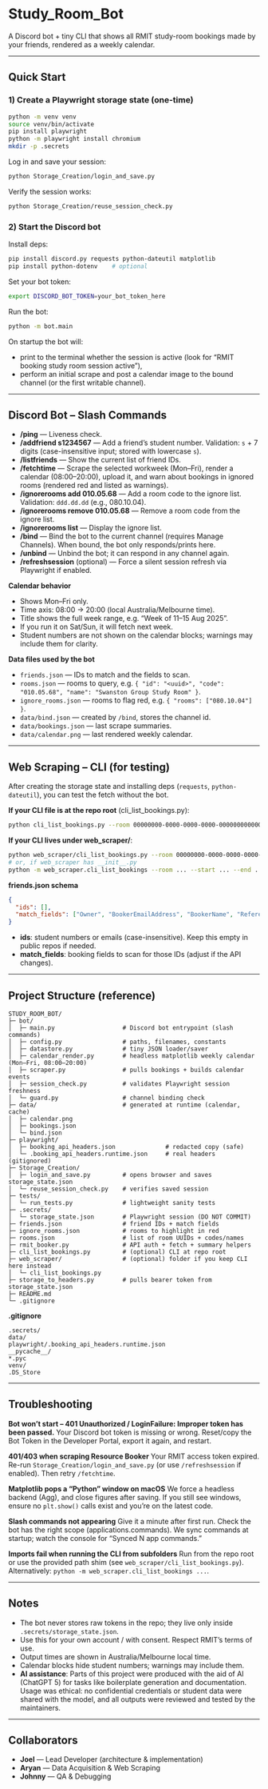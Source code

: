 # Study\_Room\_Bot

A Discord bot + tiny CLI that shows all RMIT study-room bookings made by your friends, rendered as a weekly calendar.

---

## Quick Start

### 1) Create a Playwright storage state (one-time)

```bash
python -m venv venv
source venv/bin/activate
pip install playwright
python -m playwright install chromium
mkdir -p .secrets
```

Log in and save your session:

```bash
python Storage_Creation/login_and_save.py
```

Verify the session works:

```bash
python Storage_Creation/reuse_session_check.py
```

### 2) Start the Discord bot

Install deps:

```bash
pip install discord.py requests python-dateutil matplotlib
pip install python-dotenv    # optional
```

Set your bot token:

```bash
export DISCORD_BOT_TOKEN=your_bot_token_here
```

Run the bot:

```bash
python -m bot.main
```

On startup the bot will:

* print to the terminal whether the session is active (look for “RMIT booking study room session active”),
* perform an initial scrape and post a calendar image to the bound channel (or the first writable channel).

---

## Discord Bot – Slash Commands

* **/ping** — Liveness check.
* **/addfriend s1234567** — Add a friend’s student number. Validation: `s` + 7 digits (case-insensitive input; stored with lowercase `s`).
* **/listfriends** — Show the current list of friend IDs.
* **/fetchtime** — Scrape the selected workweek (Mon–Fri), render a calendar (08:00–20:00), upload it, and warn about bookings in ignored rooms (rendered red and listed as warnings).
* **/ignorerooms add 010.05.68** — Add a room code to the ignore list. Validation: `ddd.dd.dd` (e.g., 080.10.04).
* **/ignorerooms remove 010.05.68** — Remove a room code from the ignore list.
* **/ignorerooms list** — Display the ignore list.
* **/bind** — Bind the bot to the current channel (requires Manage Channels). When bound, the bot only responds/prints here.
* **/unbind** — Unbind the bot; it can respond in any channel again.
* **/refreshsession** (optional) — Force a silent session refresh via Playwright if enabled.

**Calendar behavior**

* Shows Mon–Fri only.
* Time axis: 08:00 → 20:00 (local Australia/Melbourne time).
* Title shows the full week range, e.g. “Week of 11–15 Aug 2025”.
* If you run it on Sat/Sun, it will fetch next week.
* Student numbers are not shown on the calendar blocks; warnings may include them for clarity.

**Data files used by the bot**

* `friends.json` — IDs to match and the fields to scan.
* `rooms.json` — rooms to query, e.g. `{ "id": "<uuid>", "code": "010.05.68", "name": "Swanston Group Study Room" }`.
* `ignore_rooms.json` — rooms to flag red, e.g. `{ "rooms": ["080.10.04"] }`.
* `data/bind.json` — created by `/bind`, stores the channel id.
* `data/bookings.json` — last scrape summaries.
* `data/calendar.png` — last rendered weekly calendar.

---

## Web Scraping – CLI (for testing)

After creating the storage state and installing deps (`requests`, `python-dateutil`), you can test the fetch without the bot.

**If your CLI file is at the repo root** (cli\_list\_bookings.py):

```bash
python cli_list_bookings.py --room 00000000-0000-0000-0000-000000000000 --start 2025-08-03T14:00:00.000Z --end 2025-08-10T13:59:00.000Z
```

**If your CLI lives under web\_scraper/**:

```bash
python web_scraper/cli_list_bookings.py --room 00000000-0000-0000-0000-000000000000 --start 2025-08-03T14:00:00.000Z --end 2025-08-10T13:59:00.000Z
# or, if web_scraper has __init__.py
python -m web_scraper.cli_list_bookings --room ... --start ... --end ...
```

**friends.json schema**

```json
{
  "ids": [],
  "match_fields": ["Owner", "BookerEmailAddress", "BookerName", "Reference"]
}
```

* **ids**: student numbers or emails (case-insensitive). Keep this empty in public repos if needed.
* **match\_fields**: booking fields to scan for those IDs (adjust if the API changes).

---

## Project Structure (reference)

```
STUDY_ROOM_BOT/
├─ bot/
│  ├─ main.py                   # Discord bot entrypoint (slash commands)
│  ├─ config.py                 # paths, filenames, constants
│  ├─ datastore.py              # tiny JSON loader/saver
│  ├─ calendar_render.py        # headless matplotlib weekly calendar (Mon–Fri, 08:00–20:00)
│  ├─ scraper.py                # pulls bookings + builds calendar events
│  ├─ session_check.py          # validates Playwright session freshness
│  └─ guard.py                  # channel binding check
├─ data/                        # generated at runtime (calendar, cache)
│  ├─ calendar.png
│  ├─ bookings.json
│  └─ bind.json
├─ playwright/
│  ├─ booking_api_headers.json              # redacted copy (safe)
│  └─ .booking_api_headers.runtime.json     # real headers (gitignored)
├─ Storage_Creation/
│  ├─ login_and_save.py         # opens browser and saves storage_state.json
│  └─ reuse_session_check.py    # verifies saved session
├─ tests/
│  └─ run_tests.py              # lightweight sanity tests
├─ .secrets/
│  └─ storage_state.json        # Playwright session (DO NOT COMMIT)
├─ friends.json                 # friend IDs + match fields
├─ ignore_rooms.json            # rooms to highlight in red
├─ rooms.json                   # list of room UUIDs + codes/names
├─ rmit_booker.py               # API auth + fetch + summary helpers
├─ cli_list_bookings.py         # (optional) CLI at repo root
├─ web_scraper/                 # (optional) folder if you keep CLI here instead
│  └─ cli_list_bookings.py
├─ storage_to_headers.py        # pulls bearer token from storage_state.json
├─ README.md
└─ .gitignore
```

**.gitignore**

```
.secrets/
data/
playwright/.booking_api_headers.runtime.json
__pycache__/
*.pyc
venv/
.DS_Store
```

---

## Troubleshooting

**Bot won’t start – 401 Unauthorized / LoginFailure: Improper token has been passed.**
Your Discord bot token is missing or wrong. Reset/copy the Bot Token in the Developer Portal, export it again, and restart.

**401/403 when scraping Resource Booker**
Your RMIT access token expired. Re-run `Storage_Creation/login_and_save.py` (or use `/refreshsession` if enabled). Then retry `/fetchtime`.

**Matplotlib pops a “Python” window on macOS**
We force a headless backend (Agg), and close figures after saving. If you still see windows, ensure no `plt.show()` calls exist and you’re on the latest code.

**Slash commands not appearing**
Give it a minute after first run. Check the bot has the right scope (applications.commands). We sync commands at startup; watch the console for “Synced N app commands.”

**Imports fail when running the CLI from subfolders**
Run from the repo root or use the provided path shim (see `web_scraper/cli_list_bookings.py`). Alternatively: `python -m web_scraper.cli_list_bookings ...`.

---

## Notes

* The bot never stores raw tokens in the repo; they live only inside `.secrets/storage_state.json`.
* Use this for your own account / with consent. Respect RMIT’s terms of use.
* Output times are shown in Australia/Melbourne local time.
* Calendar blocks hide student numbers; warnings may include them.
* **AI assistance**: Parts of this project were produced with the aid of AI (ChatGPT 5) for tasks like boilerplate generation and documentation. Usage was ethical: no confidential credentials or student data were shared with the model, and all outputs were reviewed and tested by the maintainers.

---

## Collaborators

* **Joel** — Lead Developer (architecture & implementation)
* **Aryan** — Data Acquisition & Web Scraping
* **Johnny** — QA & Debugging
